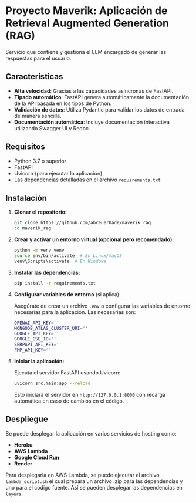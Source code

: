 # Proyecto Maverik: Aplicación de Retrieval Augmented Generation (RAG)

Servicio que contiene y gestiona el LLM encargado de generar las respuestas para el usuario.

## Características

- **Alta velocidad**: Gracias a las capacidades asíncronas de FastAPI.
- **Tipado automático**: FastAPI genera automáticamente la documentación de la API basada en los tipos de Python.
- **Validación de datos**: Utiliza Pydantic para validar los datos de entrada de manera sencilla.
- **Documentación automática**: Incluye documentación interactiva utilizando Swagger UI y Redoc.

## Requisitos

- Python 3.7 o superior
- FastAPI
- Uvicorn (para ejecutar la aplicación)
- Las dependencias detalladas en el archivo `requirements.txt`

## Instalación

1. **Clonar el repositorio:**

   ```bash
   git clone https://github.com/abreuerUade/maverik_rag
   cd maverik_rag
   ```

2. **Crear y activar un entorno virtual (opcional pero recomendado):**

   ```bash
   python -m venv venv
   source env/bin/activate  # En Linux/macOS
   venv\Scripts\activate  # En Windows
   ```

3. **Instalar las dependencias:**

   ```bash
   pip install -r requirements.txt
   ```

4. **Configurar variables de entorno** (si aplica):

   Asegúrate de crear un archivo `.env` o configurar las variables de entorno necesarias para la aplicación.
   Las necesarias son:

   ```bash
   OPENAI_API_KEY=''
   MONGODB_ATLAS_CLUSTER_URI=''
   GOOGLE_API_KEY=''
   GOOGLE_CSE_ID=''
   SERPAPI_API_KEY=''
   FMP_API_KEY=''
   ```

5. **Iniciar la aplicación:**

   Ejecuta el servidor FastAPI usando Uvicorn:

   ```bash
   uvicorn src.main:app --reload
   ```

   Esto iniciará el servidor en `http://127.0.0.1:8000` con recarga automática en caso de cambios en el código.

## Despliegue

Se puede desplegar la aplicación en varios servicios de hosting como:

- **Heroku**
- **AWS Lambda**
- **Google Cloud Run**
- **Render**

Para desplegarla en AWS Lambda, se puede ejecutar el archivo `lambda_script.sh` el cual prepara un archivo .zip para las dependencias y uno para el codigo fuente. Así se pueden desplegar las dependencias en `layers`.
